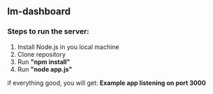 ## lm-dashboard

### Steps to run the server:

1. Install Node.js in you local machine
2. Clone repository
3. Run **"npm install"**
4. Run **"node app.js"**

if everything good, you will get:
**Example app listening on port 3000**
